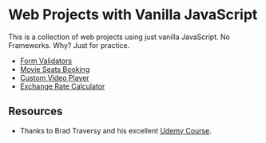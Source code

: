 # Web Projects with Vanilla JavaScript
This is a collection of web projects using just vanilla JavaScript. No Frameworks. Why? Just for practice. 

* [Form Validators](form-validators)
* [Movie Seats Booking](movie-seats-booking)
* [Custom Video Player](custom-video-player)
* [Exchange Rate Calculator](exchange-rate)

## Resources
* Thanks to Brad Traversy and his excellent [Udemy Course](https://www.udemy.com/course/web-projects-with-vanilla-javascript).